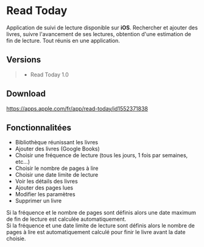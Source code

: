 # Read Today
Application de suivi de lecture disponible sur **iOS**. Rechercher et ajouter des livres, suivre l'avancement de ses lectures, 
obtention d'une estimation de fin de lecture. Tout réunis en une application.

## Versions
> - Read Today 1.0
## Download
https://apps.apple.com/fr/app/read-today/id1552371838

## Fonctionnalitées
- Bibliothèque réunissant les livres
- Ajouter des livres (Google Books)
- Choisir une fréquence de lecture (tous les jours, 1 fois par semaines, etc...)
- Choisir le nombre de pages à lire
- Choisir une date limite de lecture
- Voir les détails des livres
- Ajouter des pages lues
- Modifier les paramètres
- Supprimer un livre

Si la fréquence et le nombre de pages sont définis alors une date maximum de fin de lecture est calculée automatiquement.\
Si la fréquence et une date limite de lecture sont définis alors le nombre de pages à lire est automatiquement calculé pour finir le livre avant la date choisie.
